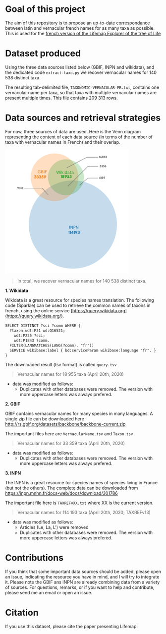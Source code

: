 
# Goal of this project
The aim of this repository is to propose an up-to-date correspondance between latin and vernacular french names for as many taxa as possible. This is used for the [french version of the Lifemap Explorer of the tree of Life](http://lifemap-fr.univ-lyon1.fr)

# Dataset produced
Using the three data sources listed below (GBIF, INPN and wikidata), and the dedicated code `extract-taxo.py` we recover vernacular names for 140 538 distinct taxa. 

The resulting tab-delimited file, `TAXONOMIC-VERNACULAR-FR.txt`, contains one vernacular name per taxa, so that taxa with multiple vernacular names are present multiple times. This file contains 209 313 rows.

# Data sources and retrieval strategies

For now, three sources of data are used. Here is the Venn diagram representing the content of each data source (in terms of the number of taxa with vernacular names in French) and their overlap. 

![venn diagram taxonomy comparison FR](img/venn.png)

> In total, we recover vernacular names for 140 538 distinct taxa. 


**1. Wikidata**


Wikidata is a great resource for species names translation. The following code (Sparkle) can be used to retrieve the common names of taxons in french, using the online service [https://query.wikidata.org](https://query.wikidata.org/).

```
SELECT DISTINCT ?sci ?comm WHERE {
  ?taxon wdt:P31 wd:Q16521;
    wdt:P225 ?sci;
    wdt:P1843 ?comm.
  FILTER(LANGMATCHES(LANG(?comm), "fr"))
  SERVICE wikibase:label { bd:serviceParam wikibase:language "fr". }
} 
```


The downloaded result (tsv format) is called `query.tsv`
> Vernacular names for 18 955 taxa (April 20th, 2020)

- data was modified as follows: 
    + Duplicates with other databases were removed. The version with more uppercase letters was always prefered. 

**2. GBIF**


GBIF contains vernacular names for many species in many languages. A single zip file can be downloaded here : 
http://rs.gbif.org/datasets/backbone/backbone-current.zip

The important files here are `VernacularName.tsv` and `Taxon.tsv`

> Vernacular names for 33 359 taxa (April 20th, 2020)

- data was modified as follows: 
    + Duplicates with other databases were removed. The version with more uppercase letters was always prefered. 

**3. INPN**


The INPN is a great resource for species names of species living in France (but not the others). The complete data can be downloaded from https://inpn.mnhn.fr/docs-web/docs/download/301786

The important file here is `TAXREFvXX.txt` where XX is the current version.

> Vernacular names for 114 193 taxa (April 20th, 2020; TAXREFv13)

- data was modified as follows: 
    + Articles (Le, La, L') were removed
    + Duplicates with other databases were removed. The version with more uppercase letters was always prefered. 

# Contributions 
If you think that some important data sources should be added, please open an issue, indicating the resource you have in mind, and I will try to integrate it. Please note the GBIF ans INPN are already combining data from a variety of sources. 
For questions, remarks, or if you want to help and contribute, please send me an email or open an issue. 

# Citation 
If you use this dataset, please cite the paper presenting Lifemap: 

